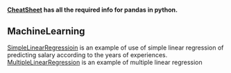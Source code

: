 #### [CheatSheet](cheatsheet/Pandas_Cheat_Sheet.pdf) has all the required info for pandas in python.
## MachineLearning
[SimpleLinearRegressioin](Regression/SimpleLinearRegression.ipynb) is an example of use of simple linear regression of predicting salary according to the years of experiences. 
[MultipleLinearRegression](Regression/MultipleLinearRegression.ipynb) is an example of multiple linear regression
